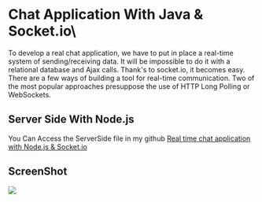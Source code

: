 # Chat Application With Java & Socket.io\
To develop a real chat application, we have to put in place a real-time system of sending/receiving data. It will be impossible to do it with a relational database and Ajax calls. Thank's to socket.io, it becomes easy.
There are a few ways of building a tool for real-time communication. Two of the most popular approaches presuppose the use of HTTP Long Polling or WebSockets.


## Server Side With Node.js
You Can Access the ServerSide file in my github 
[Real time chat application with Node.js & Socket.io](https://github.com/behnamnasehi/ServerSide-Real-Time-Chat-App-Nodejs-Socket)


## ScreenShot
![](screenshot/app.gif)
